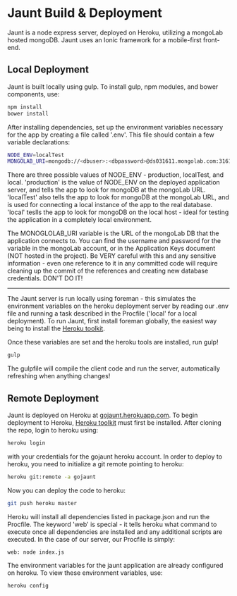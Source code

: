 # Jaunt Build & Deployment

Jaunt is a node express server, deployed on Heroku, utilizing a mongoLab hosted mongoDB. Jaunt uses an Ionic framework for a mobile-first front-end.

## Local Deployment

Jaunt is built locally using gulp. To install gulp, npm modules, and bower components, use:

```sh
npm install
bower install
```

After installing dependencies, set up the environment variables necessary for the app by creating a file called '.env'. This file should contain a few variable declarations:

```sh
NODE_ENV=localTest
MONGOLAB_URI=mongodb://<dbuser>:<dbpassword>@ds031611.mongolab.com:31611/heroku_app33432931
```

There are three possible values of NODE_ENV - production, localTest, and local. 'production' is the value of NODE_ENV on the deployed application server, and tells the app to look for mongoDB at the mongoLab URL. 'localTest' also tells the app to look for mongoDB at the mongoLab URL, and is used for connecting a local instance of the app to the real database. 'local' teslls the app to look for mongoDB on the local host - ideal for testing the application in a completely local environment. 

The MONOGLOLAB_URI variable is the URL of the mongoLab DB that the application connects to. You can find the username and password for the variable in the mongoLab account, or in the Application Keys document (NOT hosted in the project). Be VERY careful with this and any sensitive information - even one reference to it in any committed code will require cleaning up the commit of the references and creating new database credentials. DON'T DO IT!

---

The Jaunt server is run locally using foreman - this simulates the environment variables on the heroku deployment server by reading our .env file and running a task described in the Procfile ('local' for a local deployment). To run Jaunt, first install foreman globally, the easiest way being to install the [Heroku toolkit](https://toolbelt.heroku.com/).

Once these variables are set and the heroku tools are installed, run gulp!

```sh
gulp
```

The gulpfile will compile the client code and run the server, automatically refreshing when anything changes!


## Remote Deployment

Jaunt is deployed on Heroku at [gojaunt.herokuapp.com](https://gojaunt.herokuapp.com/).
To begin deployment to Heroku, [Heroku toolkit](https://toolbelt.heroku.com/) must first be installed. After cloning the repo, login to heroku using:

```sh
heroku login
```

with your credentials for the gojaunt heroku account. In order to deploy to heroku, you need to initialize a git remote pointing to heroku:

```sh
heroku git:remote -a gojaunt
```

Now you can deploy the code to heroku:

```sh
git push heroku master
```

Heroku will install all dependencies listed in package.json and run the Procfile. The keyword 'web' is special - it tells heroku what command to execute once all dependencies are installed and any additional scripts are executed. In the case of our server, our Procfile is simply:

```sh
web: node index.js
```

The environment variables for the jaunt application are already configured on heroku. To view these environment variables, use:

```sh
heroku config
```
